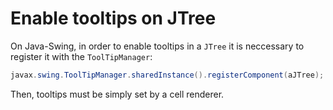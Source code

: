 # Enable tooltips on JTree

On Java-Swing, in order to enable tooltips in a `JTree` it is neccessary to register it with the `ToolTipManager`:

```java
javax.swing.ToolTipManager.sharedInstance().registerComponent(aJTree);
```

Then, tooltips must be simply set by a cell renderer.
